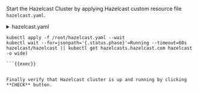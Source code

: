 Start the Hazelcast Cluster by applying Hazelcast custom resource file `hazelcast.yaml`.

<details>
<summary>hazelcast.yaml</summary>

```yaml

apiVersion: hazelcast.com/v1alpha1
kind: Hazelcast
metadata:
  name: hazelcast
spec:
  clusterSize: 3
  repository: 'docker.io/hazelcast/hazelcast'
  version: '5.5-slim'
```
</details>

```plain
kubectl apply -f /root/hazelcast.yaml --wait
kubectl wait --for=jsonpath='{.status.phase}'=Running --timeout=60s hazelcast/hazelcast || kubectl get hazelcasts.hazelcast.com hazelcast -o wide)

```{{exec}}


Finally verify that Hazelcast cluster is up and running by clicking **CHECK** button.
